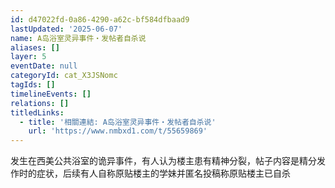 ```yaml
---
id: d47022fd-0a86-4290-a62c-bf584dfbaad9
lastUpdated: '2025-06-07'
name: A岛浴室灵异事件・发帖者自杀说
aliases: []
layer: 5
eventDate: null
categoryId: cat_X3JSNomc
tagIds: []
timelineEvents: []
relations: []
titledLinks:
  - title: '相關連結: A岛浴室灵异事件・发帖者自杀说'
    url: 'https://www.nmbxd1.com/t/55659869'
---
```

发生在西美公共浴室的诡异事件，有人认为楼主患有精神分裂，帖子内容是精分发作时的症状，后续有人自称原贴楼主的学妹并匿名投稿称原贴楼主已自杀
